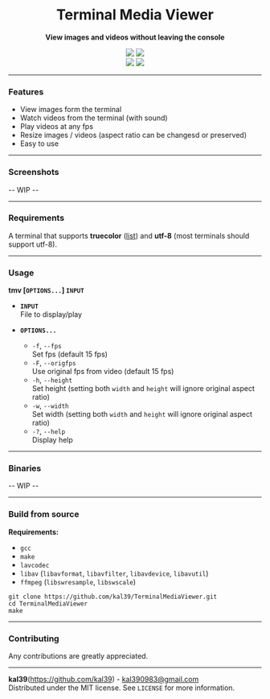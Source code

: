 <p align="center">
	<h1 align="center"><b>Terminal Media Viewer</b></h1>
	<p align="center"><b>View images and videos without leaving the console</b></p>
	<p align="center">
	<img src="https://img.shields.io/github/license/kal39/TerminalMediaViewer">
	<img src="https://img.shields.io/github/issues/kal39/TerminalMediaViewer">
	<br>
	<img src="https://img.shields.io/github/repo-size/kal39/TerminalMediaViewer">
	<img src="https://img.shields.io/github/languages/top/kal39/TerminalMediaViewer">
	<!--- <img src="https://img.shields.io/github/v/release/kal39/TerminalMediaViewer"> --->
	</p>
</p>

----

### Features

* View images form the terminal
* Watch videos from the terminal (with sound)
* Play videos at any fps
* Resize images / videos (aspect ratio can be changesd or preserved)
* Easy to use

----

### Screenshots

-- WIP --

----

### Requirements

A terminal that supports **truecolor** ([list](https://gist.github.com/XVilka/8346728)) and **utf-8** (most terminals should support utf-8).

----

### Usage

**tmv [`OPTIONS...`] `INPUT`**

* **`INPUT`**  
	File to display/play

* **`OPTIONS...`**  
	* `-f`, `--fps`  
		Set fps (default 15 fps)
	* `-F`, `--origfps`  
		Use original fps from video (default 15 fps)
	* `-h`, `--height`  
		Set height (setting both `width` and `height` will ignore original aspect ratio)
	* `-w`, `--width`  
		Set width (setting both `width` and `height` will ignore original aspect ratio)
	* `-?`, `--help `  
		Display help


----

### Binaries

-- WIP --

----

### Build from source

**Requirements:**
* `gcc`
* `make`
* `lavcodec`
* `libav` (`libavformat`, `libavfilter`, `libavdevice`, `libavutil`)
* `ffmpeg` (`libswresample`, `libswscale`)

```
git clone https://github.com/kal39/TerminalMediaViewer.git
cd TerminalMediaViewer
make
```

----

### Contributing
Any contributions are greatly appreciated.

----

**kal39**(https://github.com/kal39) - kal390983@gmail.com  
Distributed under the MIT license. See `LICENSE` for more information.
